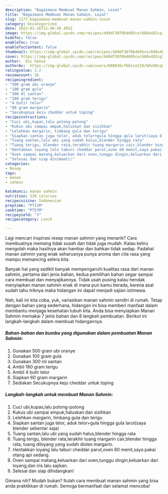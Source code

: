 ```yaml
---
description: "Bagaimana Membuat Manan Sahmin, Lezat"
title: "Bagaimana Membuat Manan Sahmin, Lezat"
slug: 1177-bagaimana-membuat-manan-sahmin-lezat
category: Uncategorized
date: 2022-01-26T21:46:56.491Z
image: https://img-global.cpcdn.com/recipes/d49df38f0b4695ce/680x482cq70/manan-sahmin-foto-resep-utama.jpg
hideToc: false
enableToc: true
enableTocContent: false
thumbnail: https://img-global.cpcdn.com/recipes/d49df38f0b4695ce/680x482cq70/manan-sahmin-foto-resep-utama.jpg
cover: https://img-global.cpcdn.com/recipes/d49df38f0b4695ce/680x482cq70/manan-sahmin-foto-resep-utama.jpg
author:  Eni henie
authorAv:  https://img-global.cpcdn.com/users/680836cf661ce210/60x60cq50/avatar.jpg
ratingvalue: 3.2
reviewcount: 16
recipeingredient:
- "500 gram ubi oranye"
- "100 gram gula"
- "300 ml santan"
- "160 gram terigu"
- "4 butir telor"
- "60 gram margarin"
- "Secukupnya keju cheddar untuk toping"
recipeinstructions:
- "Cuci ubi,kupas,lalu potong-potong"
- "Kukus ubi sampai empuk,haluskan dan sisihkan"
- "Lelehkan margarin, timbang gula dan terigu"
- "Siapkan santan juga telor, aduk telor+gula hingga gula larut(saya blender sebentar saja)"
- "Tuang santan,lalu ubi yang sudah halus,blender hingga rata"
- "Tuang terigu, blender rata,terakhir tuang margarin cair,blender hingga rata, tuang diloyang yang sudah dioles margarin."
- "Hentakkan loyang lalu taburi cheddar parut,oven 60 menit,saya pakai otang api sedang."
- "Oven sampai matang,keluarkan dari oven,tunggu dingin,keluarkan dari loyang,dan iris lalu sajikan."
- "Selesai dan siap dinikmati!"
categories:
- Resep
tags:
- manan
- sahmin

katakunci: manan sahmin 
nutrition: 239 calories
recipecuisine: Indonesian
preptime: "PT11M"
cooktime: "PT57M"
recipeyield: "3"
recipecategory: Lunch

---
```



Lagi mencari inspirasi resep manan sahmin yang menarik? Cara membuatnya memang tidak susah dan tidak juga mudah. Kalau keliru mengolah maka hasilnya akan hambar dan bahkan tidak sedap. Padahal manan sahmin yang enak seharusnya punya aroma dan cita rasa yang mampu memancing selera kita.




Banyak hal yang sedikit banyak mempengaruhi kualitas rasa dari manan sahmin, pertama dari jenis bahan, kedua pemilihan bahan segar sampai cara membuat dan menyajikannya. Tidak usah pusing kalau hendak menyiapkan manan sahmin enak di mana pun kamu berada, karena asal sudah tahu triknya maka hidangan ini dapat menjadi sajian istimewa.


Nah, kali ini kita coba, yuk, variasikan manan sahmin sendiri di rumah. Tetap dengan bahan yang sederhana, hidangan ini bisa memberi manfaat dalam membantu menjaga kesehatan tubuh kita. Anda bisa menyiapkan Manan Sahmin memakai 7 jenis bahan dan 8 langkah pembuatan. Berikut ini langkah-langkah dalam membuat hidangannya.

<!--inarticleads1-->

##### Bahan-bahan dan bumbu yang digunakan dalam pembuatan Manan Sahmin:

1. Gunakan 500 gram ubi oranye
1. Gunakan 100 gram gula
1. Gunakan 300 ml santan
1. Ambil 160 gram terigu
1. Ambil 4 butir telor
1. Siapkan 60 gram margarin
1. Sediakan Secukupnya keju cheddar untuk toping




<!--inarticleads2-->

##### Langkah-langkah untuk membuat Manan Sahmin:

1. Cuci ubi,kupas,lalu potong-potong
1. Kukus ubi sampai empuk,haluskan dan sisihkan
1. Lelehkan margarin, timbang gula dan terigu
1. Siapkan santan juga telor, aduk telor+gula hingga gula larut(saya blender sebentar saja)
1. Tuang santan,lalu ubi yang sudah halus,blender hingga rata
1. Tuang terigu, blender rata,terakhir tuang margarin cair,blender hingga rata, tuang diloyang yang sudah dioles margarin.
1. Hentakkan loyang lalu taburi cheddar parut,oven 60 menit,saya pakai otang api sedang.
1. Oven sampai matang,keluarkan dari oven,tunggu dingin,keluarkan dari loyang,dan iris lalu sajikan.
1. Selesai dan siap dihidangkan!



Gimana nih? Mudah bukan? Itulah cara membuat manan sahmin yang bisa anda praktikkan di rumah. Semoga bermanfaat dan selamat mencoba!
